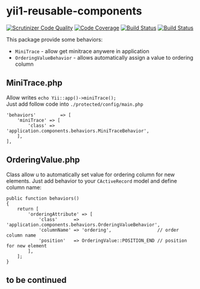 # yii1-reusable-components

[![Scrutinizer Code Quality](https://scrutinizer-ci.com/g/betadog/yii1-reusable-components/badges/quality-score.png?b=master)](https://scrutinizer-ci.com/g/betadog/yii1-reusable-components/?branch=master)
[![Code Coverage](https://scrutinizer-ci.com/g/betadog/yii1-reusable-components/badges/coverage.png?b=master)](https://scrutinizer-ci.com/g/betadog/yii1-reusable-components/?branch=master)
[![Build Status](https://scrutinizer-ci.com/g/betadog/yii1-reusable-components/badges/build.png?b=master)](https://scrutinizer-ci.com/g/betadog/yii1-reusable-components/build-status/master)
[![Build Status](https://scrutinizer-ci.com/g/betadog/yii1-reusable-components/badges/build.png?b=master)](https://scrutinizer-ci.com/g/betadog/yii1-reusable-components/build-status/master)

This package provide some behaviors:

* `MiniTrace` - allow get minitrace anywere in application
* `OrderingValueBehavior` - allows automatically assign a value to ordering column
  
## MiniTrace.php

Allow writes `echo Yii::app()->miniTrace();`   
Just add follow code into `./protected/config/main.php`

```
'behaviors'         => [
    'miniTrace' => [
        'class' => 'application.components.behaviors.MiniTraceBehavior',
    ],
],
```


## OrderingValue.php

Class allow u to automatically set value for ordering column for new elements. Just add behavior 
to your `CActiveRecord` model and define column name:

```
public function behaviors()
{
    return [
        'orderingAttribute' => [
            'class'      => 'application.components.behaviors.OrderingValueBehavior',
            'columnName' => 'ordering',                 // order column name
            'position'   => OrderingValue::POSITION_END // position for new element
        ],
    ];
}
``` 

## to be continued